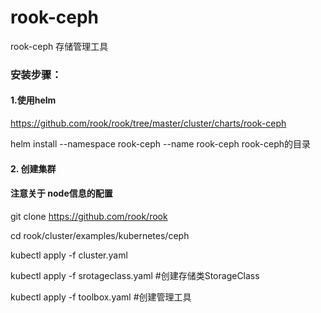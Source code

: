 # rook-ceph
rook-ceph 存储管理工具

### 安装步骤：

#### 1.使用helm
https://github.com/rook/rook/tree/master/cluster/charts/rook-ceph

helm install --namespace rook-ceph --name rook-ceph rook-ceph的目录

#### 2. 创建集群
#### 注意关于 node信息的配置
git clone https://github.com/rook/rook

cd rook/cluster/examples/kubernetes/ceph

kubectl apply -f cluster.yaml

kubectl apply -f srotageclass.yaml  #创建存储类StorageClass

kubectl apply -f toolbox.yaml  #创建管理工具
